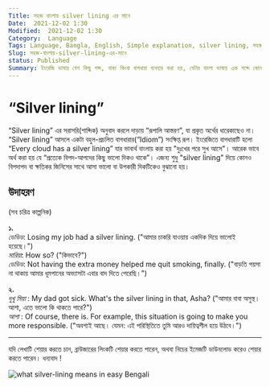 ```yaml
---
Title: সহজ বাংলায় silver lining এর মানে
Date:  2021-12-02 1:30
Modified:  2021-12-02 1:30
Category:  Language
Tags: Language, Bangla, English, Simple explanation, silver lining, সহজ ভাষায়, ব্যখ্যা, sohoz-banglay
Slug: সহজ-বাংলায়-silver-lining-এর-মানে
status: Published
Summary: ইংরেজি ভাষায় বেশ কিছু শব্দ, বাক্য কিংবা বাগধারা ব্যবহার করা হয়, যেটার বাংলা ভাষায় এক শব্দে কোনও অনুবাদ নেই। বা থাকলেও সাধারণ মানুষের জন্য খুব খটমটে। এরকম একটি concept বা ধারণা হোল "silver lining"। ...
---
```


“Silver lining”
===============
“Silver lining” এর সরাসরি(শাব্দিক) অনুবাদ করলে দাড়ায় “রূপালি আস্তরণ”, যা প্রকৃত অর্থের ধারেকাছেও না। 
“Silver lining” আসলে একটা বহুল-প্রচলিত বাগধারার(“Idiom”) সংক্ষিপ্ত রূপ। ইংরেজিতে বাগধারাটি হলো “Every cloud has a silver lining” যার ভাবার্থ বাংলায় করা হয় "দুঃখের পরে সুখ আসে"। আরেক ভাবে অর্থ করা হয় যে “প্রত্যেক বিপদ-আপদের কিছু ভালো দিকও থাকে”।
এজন্য শুধু "silver lining" দিয়ে কোনও বিপদাপদ বা ক্ষতিকর জিনিসের সাথে আসা ভালো বা উপকারী দিকটিকেও বুঝানো হয়।

উদাহরণ
------
(সব চরিত্র কাল্পনিক)


**১.**  
*ডেভিড*: Losing my job had a silver lining. ("আমার চাকরি যাওয়ায় একদিক দিয়ে ভালোই হয়েছে।")  
*মারিয়া*: How so? ("কিভাবে?")  
*ডেভিড*: Not having the extra money helped me quit smoking, finally. ("বাড়তি পয়সা না থাকায় আমার ধূমপানের অভ্যাসটা এবার বাদ দিতে পেরেছি।")  

**২.**  
*দুখু মিয়া* : My dad got sick. What's the silver lining in that, Asha? ("আমার বাবা অসুস্থ।  আশা, এতে ভালো কি থাকতে পারে?")  
*আশা* : Of course, there is. For example, this situation is going to make you more responsible. ("অবশ্যই আছে। যেমন: এই পরিস্থিতিতে তুমি আরও দায়িত্বশীল হয়ে উঠবে।")

---
যদি লেখাটি শেয়ার করতে চান, ব্রাউজারের লিংকটি শেয়ার করতে পারেন, অথবা নিচের ইমেজটি ডাউনলোড করেও শেয়ার করতে পারেন। ধন্যবাদ !

![what silver-lining means in easy Bengali](https://i.imgur.com/C86jng8h.png)
